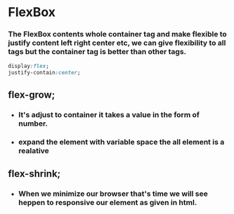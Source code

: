 # FlexBox 
### The FlexBox contents whole container tag and make flexible to justify content left right center etc, we can give flexibility to all tags but the container tag is better than other tags.

```CSS
display:flex;
justify-contain:center;
```
## flex-grow;
* ### It's adjust to container it takes a value in the form of number.
* ### expand the element with variable space the all element is a realative

## flex-shrink;
* ### When we minimize our browser that's time we will see heppen to responsive our element as given in html.

